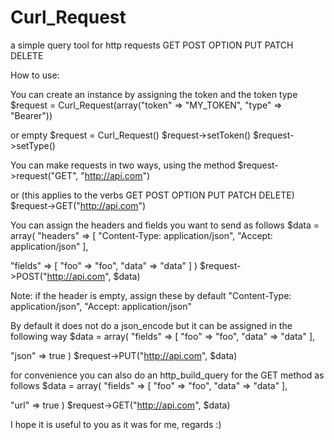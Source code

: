 # Curl_Request
a simple query tool for http requests GET POST OPTION PUT PATCH DELETE

How to use:

You can create an instance by assigning the token and the token type
$request = Curl_Request(array("token" => "MY_TOKEN", "type" => "Bearer"))

or empty
$request = Curl_Request()
$request->setToken()
$request->setType()

You can make requests in two ways, using the method
$request->request("GET", "http://api.com")

or (this applies to the verbs GET POST OPTION PUT PATCH DELETE)
$request->GET("http://api.com")

You can assign the headers and fields you want to send as follows
$data = array(
  "headers" => [
    "Content-Type: application/json",
		"Accept: application/json"
  ],
  
  "fields" => [
    "foo" => "foo",
    "data" => "data"
  ]
)
$request->POST("http://api.com", $data)

Note:
if the header is empty, assign these by default
  "Content-Type: application/json",
  "Accept: application/json"

By default it does not do a json_encode but it can be assigned in the following way
$data = array(
  "fields" => [
    "foo" => "foo",
    "data" => "data"
  ],
  
  "json" => true
)
$request->PUT("http://api.com", $data)

for convenience you can also do an http_build_query for the GET method as follows
$data = array(
  "fields" => [
    "foo" => "foo",
    "data" => "data"
  ],
  
  "url" => true
)
$request->GET("http://api.com", $data)

I hope it is useful to you as it was for me, regards :)

